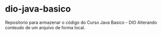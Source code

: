 # dio-java-basico
Repositorio para armazenar o código do Curso Java Basico - DIO
Alterando conteudo de um arquivo de forma local.